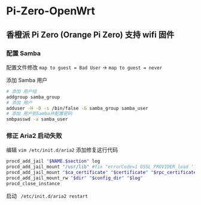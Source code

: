 # Pi-Zero-OpenWrt

## 香橙派 Pi Zero (Orange Pi Zero) 支持 wifi 固件

### 配置 Samba 

配置文件修改 `map to guest = Bad User` -> `map to guest = never`

添加 Samba 用户
```bash
# 添加 用户组
addgroup samba_group
# 添加 用户
adduser -H -D -s /bin/false -G samba_group samba_user
# 添加 用户到Samba并配置密码
smbpasswd -a samba_user
```

### 修正 Aria2 启动失败

编辑 `vim /etc/init.d/aria2` 添加修复这行代码

```bash
procd_add_jail "$NAME.$section" log
procd_add_jail_mount "/usr/lib" #fix "errorCode=1 OSSL_PROVIDER_load 'legacy' failed"
procd_add_jail_mount "$ca_certificate" "$certificate" "$rpc_certificate" "$rpc_private_key"
procd_add_jail_mount_rw "$dir" "$config_dir" "$log"
procd_close_instance
```

启动 ` /etc/init.d/aria2 restart`